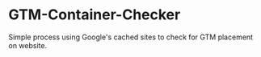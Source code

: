 # GTM-Container-Checker
Simple process using Google's cached sites to check for GTM placement on website. 
